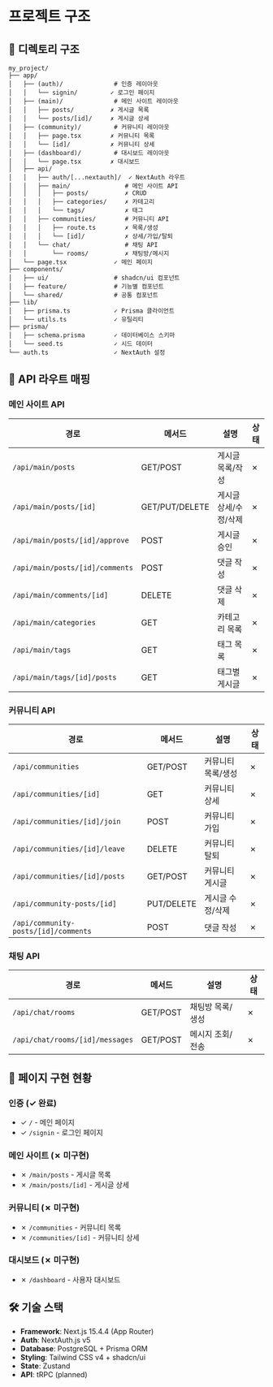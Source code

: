 # 프로젝트 구조

## 📡 디렉토리 구조

```
my_project/
├── app/
│   ├── (auth)/              # 인증 레이아웃
│   │   └── signin/         ✓ 로그인 페이지
│   ├── (main)/              # 메인 사이트 레이아웃
│   │   ├── posts/          ✗ 게시글 목록
│   │   └── posts/[id]/     ✗ 게시글 상세
│   ├── (community)/         # 커뮤니티 레이아웃
│   │   ├── page.tsx        ✗ 커뮤니티 목록
│   │   └── [id]/           ✗ 커뮤니티 상세
│   ├── (dashboard)/         # 대시보드 레이아웃
│   │   └── page.tsx        ✗ 대시보드
│   ├── api/
│   │   ├── auth/[...nextauth]/  ✓ NextAuth 라우트
│   │   ├── main/               # 메인 사이트 API
│   │   │   ├── posts/          ✗ CRUD
│   │   │   ├── categories/     ✗ 카테고리
│   │   │   └── tags/           ✗ 태그
│   │   ├── communities/        # 커뮤니티 API
│   │   │   ├── route.ts        ✗ 목록/생성
│   │   │   └── [id]/           ✗ 상세/가입/탈퇴
│   │   └── chat/               # 채팅 API
│   │       └── rooms/          ✗ 채팅방/메시지
│   └── page.tsx             ✓ 메인 페이지
├── components/
│   ├── ui/                  # shadcn/ui 컴포넌트
│   ├── feature/             # 기능별 컴포넌트
│   └── shared/              # 공통 컴포넌트
├── lib/
│   ├── prisma.ts            ✓ Prisma 클라이언트
│   └── utils.ts             ✓ 유틸리티
├── prisma/
│   ├── schema.prisma        ✓ 데이터베이스 스키마
│   └── seed.ts              ✓ 시드 데이터
└── auth.ts                  ✓ NextAuth 설정
```

## 🎯 API 라우트 매핑

### 메인 사이트 API
| 경로 | 메서드 | 설명 | 상태 |
|------|---------|------|------|
| `/api/main/posts` | GET/POST | 게시글 목록/작성 | ✗ |
| `/api/main/posts/[id]` | GET/PUT/DELETE | 게시글 상세/수정/삭제 | ✗ |
| `/api/main/posts/[id]/approve` | POST | 게시글 승인 | ✗ |
| `/api/main/posts/[id]/comments` | POST | 댓글 작성 | ✗ |
| `/api/main/comments/[id]` | DELETE | 댓글 삭제 | ✗ |
| `/api/main/categories` | GET | 카테고리 목록 | ✗ |
| `/api/main/tags` | GET | 태그 목록 | ✗ |
| `/api/main/tags/[id]/posts` | GET | 태그별 게시글 | ✗ |

### 커뮤니티 API
| 경로 | 메서드 | 설명 | 상태 |
|------|---------|------|------|
| `/api/communities` | GET/POST | 커뮤니티 목록/생성 | ✗ |
| `/api/communities/[id]` | GET | 커뮤니티 상세 | ✗ |
| `/api/communities/[id]/join` | POST | 커뮤니티 가입 | ✗ |
| `/api/communities/[id]/leave` | DELETE | 커뮤니티 탈퇴 | ✗ |
| `/api/communities/[id]/posts` | GET/POST | 커뮤니티 게시글 | ✗ |
| `/api/community-posts/[id]` | PUT/DELETE | 게시글 수정/삭제 | ✗ |
| `/api/community-posts/[id]/comments` | POST | 댓글 작성 | ✗ |

### 채팅 API
| 경로 | 메서드 | 설명 | 상태 |
|------|---------|------|------|
| `/api/chat/rooms` | GET/POST | 채팅방 목록/생성 | ✗ |
| `/api/chat/rooms/[id]/messages` | GET/POST | 메시지 조회/전송 | ✗ |

## 📄 페이지 구현 현황

### 인증 (✓ 완료)
- ✓ `/` - 메인 페이지
- ✓ `/signin` - 로그인 페이지

### 메인 사이트 (✗ 미구현)
- ✗ `/main/posts` - 게시글 목록
- ✗ `/main/posts/[id]` - 게시글 상세

### 커뮤니티 (✗ 미구현)
- ✗ `/communities` - 커뮤니티 목록
- ✗ `/communities/[id]` - 커뮤니티 상세

### 대시보드 (✗ 미구현)
- ✗ `/dashboard` - 사용자 대시보드

## 🛠️ 기술 스택

- **Framework**: Next.js 15.4.4 (App Router)
- **Auth**: NextAuth.js v5
- **Database**: PostgreSQL + Prisma ORM
- **Styling**: Tailwind CSS v4 + shadcn/ui
- **State**: Zustand
- **API**: tRPC (planned)